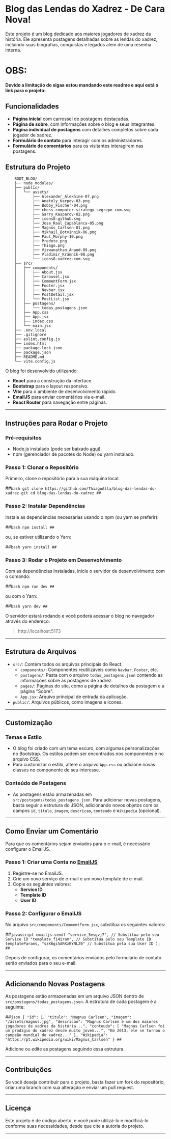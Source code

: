 # Blog das Lendas do Xadrez - De Cara Nova!

Este projeto é um blog dedicado aos maiores jogadores de xadrez da história. Ele apresenta postagens detalhadas sobre as lendas do xadrez, incluindo suas biografias, conquistas e legados alem de uma resenha interna.

# OBS:
#### Devido a limitação do sigaa estou mandando este readme e aqui está o link para o projeto:



## Funcionalidades

- **Página inicial** com carrossel de postagens destacadas.
- **Página de sobre**, com informações sobre o blog e seus integrantes.
- **Página individual de postagens** com detalhes completos sobre cada jogador de xadrez.
- **Formulário de contato** para interagir com os administradores.
- **Formulário de comentários** para os visitantes interagirem nas postagens.

## Estrutura do Projeto
        BOOT_BLOG/
        ├── node_modules/
        ├── public/
        │   └── assets/
        │       ├── Alexander_Alekhine-07.png
        │       ├── Anatoly_Karpov-03.png
        │       ├── Bobby_Fischer-04.png
        │       ├── chess-computer-strategy-svgrepo-com.svg
        │       ├── Garry_Kasparov-02.png
        │       ├── icons8-github.svg
        │       ├── Jose_Raul_Capablanca-05.png
        │       ├── Magnus_Carlsen-01.png
        │       ├── Mikhail_Botvinnik-06.png
        │       ├── Paul_Morphy-10.png
        │       ├── Predote.png
        │       ├── Thiago.png
        │       ├── Viswanathan_Anand-09.png
        │       ├── Vladimir_Kramnik-08.png
        │       └── icons8-xadrez-com.svg
        ├── src/
        │   ├── components/
        │   │   ├── About.jsx
        │   │   ├── Carousel.jsx
        │   │   ├── CommentForm.jsx
        │   │   ├── Footer.jsx
        │   │   ├── Navbar.jsx
        │   │   ├── PostDetail.jsx
        │   │   └── PostList.jsx
        │   ├── postagens/
        │   │   └── todas_postagens.json
        │   ├── App.css
        │   ├── App.jsx
        │   ├── index.css
        │   └── main.jsx
        ├── .env.local
        ├── .gitignore
        ├── eslint.config.js
        ├── index.html
        ├── package-lock.json
        ├── package.json
        ├── README.md
        └── vite.config.js

O blog foi desenvolvido utilizando:

- **React** para a construção da interface.
- **Bootstrap** para o layout responsivo.
- **Vite** para o ambiente de desenvolvimento rápido.
- **EmailJS** para enviar comentários via e-mail.
- **React Router** para navegação entre páginas.

---

## Instruções para Rodar o Projeto

### Pré-requisitos

- Node.js instalado (pode ser baixado [aqui](https://nodejs.org/)).
- npm (gerenciador de pacotes do Node) ou yarn instalado.

### Passo 1: Clonar o Repositório

Primeiro, clone o repositório para a sua máquina local:

##````bash
git clone https://github.com/ThiagoAlla/blog-das-lendas-do-xadrez.git
cd blog-das-lendas-do-xadrez
##````

### Passo 2: Instalar Dependências

Instale as dependências necessárias usando o npm (ou yarn se preferir):

##````bash
npm install
##````

ou, se estiver utilizando o Yarn:

##````bash
yarn install
##````

### Passo 3: Rodar o Projeto em Desenvolvimento

Com as dependências instaladas, inicie o servidor de desenvolvimento com o comando:

##````bash
npm run dev
##````

ou com o Yarn:

##````bash
yarn dev
##````

O servidor estará rodando e você poderá acessar o blog no navegador através do endereço:

> http://localhost:5173

---

## Estrutura de Arquivos

- `src/`: Contém todos os arquivos principais do React.
  - `components/`: Componentes reutilizáveis como `Navbar`, `Footer`, etc.
  - `postagens/`: Pasta com o arquivo `todas_postagens.json` contendo as informações sobre as postagens de xadrez.
  - `pages/`: Páginas do site, como a página de detalhes da postagem e a página "Sobre".
  - `App.jsx`: Arquivo principal de entrada da aplicação.
- `public/`: Arquivos públicos, como imagens e ícones.

---

## Customização

### Temas e Estilo

- O blog foi criado com um tema escuro, com algumas personalizações no Bootstrap. Os estilos podem ser encontrados nos componentes e no arquivo CSS.
- Para customizar o estilo, altere o arquivo `App.css` ou adicione novas classes no componente de seu interesse.

### Conteúdo de Postagens

- As postagens estão armazenadas em `src/postagens/todas_postagens.json`. Para adicionar novas postagens, basta seguir a estrutura do JSON, adicionando novos objetos com os campos `id`, `titulo`, `imagem`, `descricao`, `conteudo` e `Wikipedia` (opcional).

---

## Como Enviar um Comentário

Para que os comentários sejam enviados para o e-mail, é necessário configurar o EmailJS.

### Passo 1: Criar uma Conta no [EmailJS](https://www.emailjs.com/)

1. Registre-se no EmailJS.
2. Crie um novo serviço de e-mail e um novo template de e-mail.
3. Copie os seguintes valores:
   - **Service ID**
   - **Template ID**
   - **User ID**

### Passo 2: Configurar o EmailJS

No arquivo `src/components/CommentForm.jsx`, substitua os seguintes valores:

##````javascript
emailjs.send(
  "service_5esgvj7", // Substitua pelo seu Service ID
  "template_fi4iram", // Substitua pelo seu Template ID
  templateParams,
  "szX6gi5ARKzBYNLZ0" // Substitua pela sua User ID
);
##````

Depois de configurar, os comentários enviados pelo formulário de contato serão enviados para o seu e-mail.

---

## Adicionando Novas Postagens

As postagens estão armazenadas em um arquivo JSON dentro de `src/postagens/todas_postagens.json`. A estrutura de cada postagem é a seguinte:

##````json
{
  "id": 1,
  "titulo": "Magnus Carlsen",
  "imagem": "/assets/magnus.jpg",
  "descricao": "Magnus Carlsen é um dos maiores jogadores de xadrez da história...",
  "conteudo": [
    "Magnus Carlsen foi um prodígio do xadrez desde muito jovem...",
    "Em 2013, ele se tornou o campeão mundial de xadrez..."
  ],
  "Wikipedia": "https://pt.wikipedia.org/wiki/Magnus_Carlsen"
}
##````

Adicione ou edite as postagens seguindo essa estrutura.

---

## Contribuições

Se você deseja contribuir para o projeto, basta fazer um fork do repositório, criar uma branch com sua alteração e enviar um pull request.

---

## Licença

Este projeto é de código aberto, e você pode utilizá-lo e modificá-lo conforme suas necessidades, desde que cite a autoria do projeto.

---